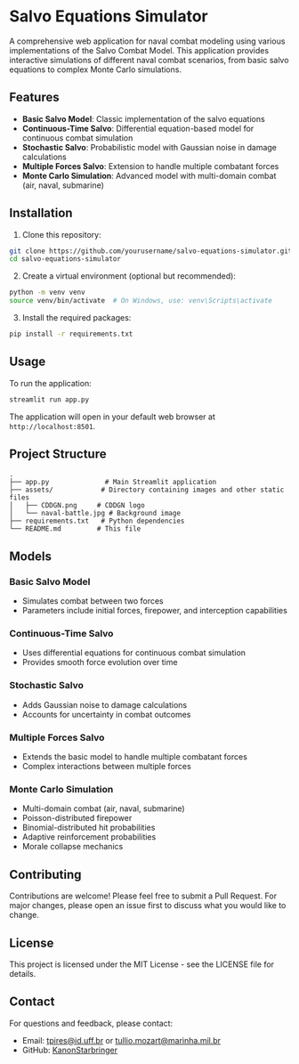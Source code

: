 # Salvo Equations Simulator

A comprehensive web application for naval combat modeling using various implementations of the Salvo Combat Model. This application provides interactive simulations of different naval combat scenarios, from basic salvo equations to complex Monte Carlo simulations.

## Features

- **Basic Salvo Model**: Classic implementation of the salvo equations
- **Continuous-Time Salvo**: Differential equation-based model for continuous combat simulation
- **Stochastic Salvo**: Probabilistic model with Gaussian noise in damage calculations
- **Multiple Forces Salvo**: Extension to handle multiple combatant forces
- **Monte Carlo Simulation**: Advanced model with multi-domain combat (air, naval, submarine)

## Installation

1. Clone this repository:
```bash
git clone https://github.com/yourusername/salvo-equations-simulator.git
cd salvo-equations-simulator
```

2. Create a virtual environment (optional but recommended):
```bash
python -m venv venv
source venv/bin/activate  # On Windows, use: venv\Scripts\activate
```

3. Install the required packages:
```bash
pip install -r requirements.txt
```

## Usage

To run the application:

```bash
streamlit run app.py
```

The application will open in your default web browser at `http://localhost:8501`.

## Project Structure

```
.
├── app.py              # Main Streamlit application
├── assets/            # Directory containing images and other static files
│   ├── CDDGN.png     # CDDGN logo
│   └── naval-battle.jpg # Background image
├── requirements.txt   # Python dependencies
└── README.md         # This file
```

## Models

### Basic Salvo Model
- Simulates combat between two forces
- Parameters include initial forces, firepower, and interception capabilities

### Continuous-Time Salvo
- Uses differential equations for continuous combat simulation
- Provides smooth force evolution over time

### Stochastic Salvo
- Adds Gaussian noise to damage calculations
- Accounts for uncertainty in combat outcomes

### Multiple Forces Salvo
- Extends the basic model to handle multiple combatant forces
- Complex interactions between multiple forces

### Monte Carlo Simulation
- Multi-domain combat (air, naval, submarine)
- Poisson-distributed firepower
- Binomial-distributed hit probabilities
- Adaptive reinforcement probabilities
- Morale collapse mechanics

## Contributing

Contributions are welcome! Please feel free to submit a Pull Request. For major changes, please open an issue first to discuss what you would like to change.

## License

This project is licensed under the MIT License - see the LICENSE file for details.

## Contact

For questions and feedback, please contact:
- Email: tpires@id.uff.br or tullio.mozart@marinha.mil.br
- GitHub: [KanonStarbringer](https://github.com/KanonStarbringer) 
